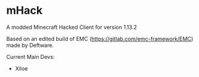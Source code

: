 # mHack
A modded Minecraft Hacked Client for version 1.13.2

Based on an edited build of EMC (https://gitlab.com/emc-framework/EMC) made by Deftware.

Current Main Devs:
* Xiloe
